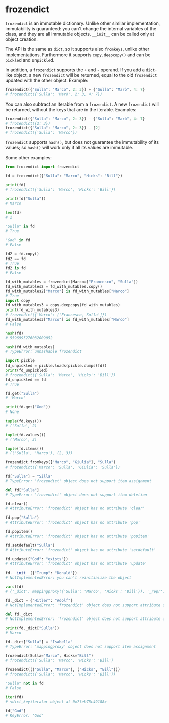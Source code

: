 # frozendict

`frozendict` is an immutable dictionary. Unlike other similar implementation, 
immutability is guaranteed: you can't change the internal variables of the 
class, and they are all immutable objects. `__init__` can be called only at 
object creation.

The API is the same as `dict`, so it supports also `fromkeys`, unlike other 
implementations. Furthermore it supports `copy.deepcopy()` and can be 
`pickle`d and un`pickle`d.

In addition, a `frozendict` supports the `+` and `-` operand. If you add a 
`dict`-like object, a new `frozendict` will be returned, equal to the old 
`frozendict` updated with the other object. Example:

```python
frozendict({"Sulla": "Marco", 2: 3}) + {"Sulla": "Marò", 4: 7}
# frozendict({'Sulla': 'Marò', 2: 3, 4: 7})
```

You can also subtract an iterable from a `frozendict`. A new `frozendict`
will be returned, without the keys that are in the iterable. Examples:

```python
frozendict({"Sulla": "Marco", 2: 3}) - {"Sulla": "Marò", 4: 7}
# frozendict({2: 3})
frozendict({"Sulla": "Marco", 2: 3}) - [2]
# frozendict({'Sulla': 'Marco'})
```

`frozendict` supports `hash()`, but does not guarantee the immutability of its values; so
`hash()` will work only if all its values are immutable.


Some other examples:

```python
from frozendict import frozendict

fd = frozendict({"Sulla": "Marco", "Hicks": "Bill"})

print(fd)
# frozendict({'Sulla': 'Marco', 'Hicks': 'Bill'})

print(fd["Sulla"])
# Marco

len(fd)
# 2

"Sulla" in fd
# True

"God" in fd
# False

fd2 = fd.copy()
fd2 == fd
# True
fd2 is fd
# False

fd_with_mutables = frozendict(Marco=["Francesco", "Sulla"])
fd_with_mutables2 = fd_with_mutables.copy()
fd_with_mutables2["Marco"] is fd_with_mutables["Marco"]
# True
import copy
fd_with_mutables3 = copy.deepcopy(fd_with_mutables)
print(fd_with_mutables3)
# frozendict({'Marco': ['Francesco, Sulla']})
fd_with_mutables3["Marco"] is fd_with_mutables["Marco"]
# False

hash(fd)
# 5596995276032009052

hash(fd_with_mutables)
# TypeError: unhashable frozendict

import pickle
fd_unpickled = pickle.loads(pickle.dumps(fd))
print(fd_unpickled)
# frozendict({'Sulla': 'Marco', 'Hicks': 'Bill'})
fd_unpickled == fd
# True

fd.get("Sulla")
# 'Marco'

print(fd.get("God"))
# None

tuple(fd.keys())
# ('Sulla', 2)

tuple(fd.values())
# ('Marco', 3)

tuple(fd.items())
# (('Sulla', 'Marco'), (2, 3))

frozendict.fromkeys(["Marco", "Giulia"], "Sulla")
# frozendict({'Marco': 'Sulla', 'Giulia': 'Sulla'})

fd["Sulla"] = "Silla"
# TypeError: 'frozendict' object does not support item assignment

del fd["Sulla"]
# TypeError: 'frozendict' object does not support item deletion

fd.clear()
# AttributeError: 'frozendict' object has no attribute 'clear'

fd.pop("Sulla")
# AttributeError: 'frozendict' object has no attribute 'pop'

fd.popitem()
# AttributeError: 'frozendict' object has no attribute 'popitem'

fd.setdefault("Sulla")
# AttributeError: 'frozendict' object has no attribute 'setdefault'

fd.update({"God": "exists"})
# AttributeError: 'frozendict' object has no attribute 'update'

fd.__init__({"Trump": "Donald"})
# NotImplementedError: you can't reinitialize the object

vars(fd)
# {'_dict': mappingproxy({'Sulla': 'Marco', 'Hicks': 'Bill'}), '_repr': "frozendict({'Sulla': 'Marco', 'Hicks': 'Bill'})", '_hash': 1288371660109276517, '_frozendict__inizialized': True}

fd._dict = {"Hitler": "Adolf"}
# NotImplementedError: 'frozendict' object does not support attribute setting

del fd._dict
# NotImplementedError: 'frozendict' object does not support attribute deletion

print(fd._dict["Sulla"])
# Marco

fd._dict["Sulla"] = "Isabella"
# TypeError: 'mappingproxy' object does not support item assignment

frozendict(Sulla="Marco", Hicks="Bill")
# frozendict({'Sulla': 'Marco', 'Hicks': 'Bill'}

frozendict((("Sulla", "Marco"), ("Hicks", "Bill")))
# frozendict({'Sulla': 'Marco', 'Hicks': 'Bill'})

"Sulla" not in fd
# False

iter(fd)
# <dict_keyiterator object at 0x7feb75c49188>

fd["God"]
# KeyError: 'God'
```
